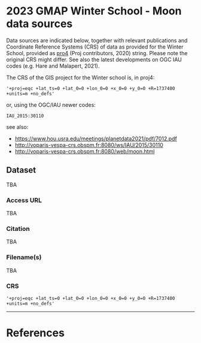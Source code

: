 # 2023 GMAP Winter School - Moon data sources

Data sources are indicated below, together with relevant publications and Coordinate Reference Systems (CRS) of data as provided for the Winter School, provided as [pro4](https://proj.org) (Proj contributors, 2020) string. Please note the original CRS might differ. See also the latest developments on OGC IAU codes (e.g. Hare and Malapert, 2021).

The CRS of the GIS project for the Winter school is, in proj4:

```'+proj=eqc +lat_ts=0 +lat_0=0 +lon_0=0 +x_0=0 +y_0=0 +R=1737400 +units=m +no_defs'```

or, using the OGC/IAU newer codes:

```IAU_2015:30110```

see also:  

* https://www.hou.usra.edu/meetings/planetdata2021/pdf/7012.pdf
* http://voparis-vespa-crs.obspm.fr:8080/ws/IAU/2015/30110
* http://voparis-vespa-crs.obspm.fr:8080/web/moon.html

## Dataset

TBA

### Access URL 

TBA

### Citation

TBA

### Filename(s)

TBA

### CRS

```'+proj=eqc +lat_ts=0 +lat_0=0 +lon_0=0 +x_0=0 +y_0=0 +R=1737400 +units=m +no_defs'``` 

--- 

# References


